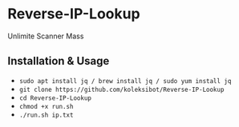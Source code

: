 # Reverse-IP-Lookup
Unlimite Scanner Mass

## Installation & Usage
- `sudo apt install jq / brew install jq / sudo yum install jq`
- `git clone https://github.com/koleksibot/Reverse-IP-Lookup`
- `cd Reverse-IP-Lookup`
- `chmod +x run.sh`
- `./run.sh ip.txt`
